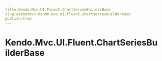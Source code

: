 ```yaml
---
title:Kendo.Mvc.UI.Fluent.ChartSeriesBuilderBase
slug:aspnetmvc-kendo.mvc.ui.fluent.chartseriesbuilderbase
publish:true
---
```


# Kendo.Mvc.UI.Fluent.ChartSeriesBuilderBase